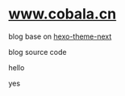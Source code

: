 www.cobala.cn
===============

blog base on [hexo-theme-next](https://github.com/iissnan/hexo-theme-next)


blog source code

hello 


yes